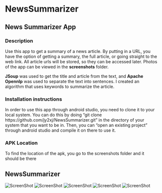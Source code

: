 # NewsSummarizer

<h2> News Summarizer App</h2>

<h3>Description</h3>

<p> Use this app to get a summary of a news article. By putting in a URL, you have the option of getting a summary, the full article, or going straight to the web link. All article urls will be stored, so they can be accessed later. Photos of the app can be viewed in the <b>screenshots</b> folder.

<b>JSoup</b> was used to get the title and article from the text, and <b>Apache Opennlp</b> was used to separate the text into sentences. I created an algorithm that uses keywords to summarize the article.</p>

<h3>Installation instructions</h3>

<p>In order to use this app through android studio, you need to clone it to your local system. You can do this by doing “git clone https://github.com/jy2xj/NewsSummarizer.git” in the directory of your system that you want to be in. Then, you can “open an existing project” through android studio and compile it on there to use it.</p>

<h3>APK Location </h3>

<p> To find the location of the apk, you go to the screenshots folder and it should be there</p>

## NewsSummarizer
![ScreenShot](https://raw.github.com/jy2xj/NewsSummarizer/master/screenshots/articles.png)
![ScreenShot](https://raw.github.com/jy2xj/NewsSummarizer/master/screenshots/search.png)
![ScreenShot](https://raw.github.com/jy2xj/NewsSummarizer/master/screenshots/options.png)
![ScreenShot](https://raw.github.com/jy2xj/NewsSummarizer/master/screenshots/fullarticle.png)
![ScreenShot](https://raw.github.com/jy2xj/NewsSummarizer/master/screenshots/articles.png)
